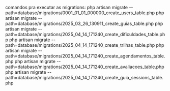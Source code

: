 comandos pra executar as migrations:
php artisan migrate --path=database/migrations/0001_01_01_000000_create_users_table.php
php artisan migrate --path=database/migrations/2025_03_26_130911_create_guias_table.php
php artisan migrate --path=database/migrations/2025_04_14_171240_create_dificuldades_table.php
php artisan migrate --path=database/migrations/2025_04_14_171240_create_trilhas_table.php
php artisan migrate --path=database/migrations/2025_04_14_171240_create_agendamentos_table.php
php artisan migrate --path=database/migrations/2025_04_14_171240_create_avaliacoes_table.php
php artisan migrate --path=database/migrations/2025_04_14_171240_create_guia_sessions_table.php
